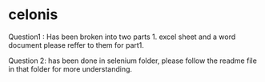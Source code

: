 # celonis
Question1 : Has been broken into two parts 1. excel sheet and a word document please reffer to them for part1.

Question 2: has been done in selenium folder, please follow the readme file in that folder for more understanding.

